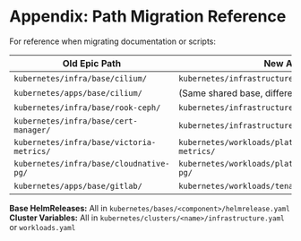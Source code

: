 # Appendix: Path Migration Reference

For reference when migrating documentation or scripts:

| Old Epic Path | New Actual Path | Layer |
|--------------|-----------------|-------|
| `kubernetes/infra/base/cilium/` | `kubernetes/infrastructure/networking/cilium/` | Infrastructure |
| `kubernetes/apps/base/cilium/` | (Same shared base, different variables) | N/A |
| `kubernetes/infra/base/rook-ceph/` | `kubernetes/infrastructure/storage/rook-ceph/` | Infrastructure |
| `kubernetes/infra/base/cert-manager/` | `kubernetes/infrastructure/security/cert-manager/` | Infrastructure |
| `kubernetes/infra/base/victoria-metrics/` | `kubernetes/workloads/platform/observability/victoria-metrics/` | Workloads |
| `kubernetes/infra/base/cloudnative-pg/` | `kubernetes/workloads/platform/databases/cloudnative-pg/` | Workloads |
| `kubernetes/apps/base/gitlab/` | `kubernetes/workloads/tenants/gitlab/` | Workloads |

**Base HelmReleases:** All in `kubernetes/bases/<component>/helmrelease.yaml`
**Cluster Variables:** All in `kubernetes/clusters/<name>/infrastructure.yaml` or `workloads.yaml`

